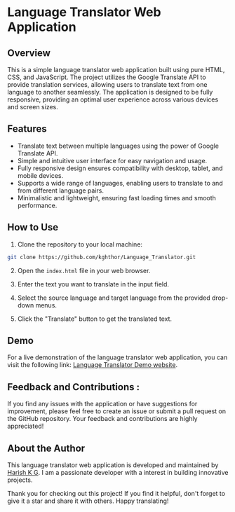 # Language Translator Web Application  
   
    
## Overview  
     
This is a simple language translator web application built using pure HTML, CSS, and JavaScript. The project utilizes the Google Translate API to provide translation services, allowing users to translate text from one language to another seamlessly. The application is designed to be fully responsive, providing an optimal user experience across various devices and screen sizes.
  
## Features  

- Translate text between multiple languages using the power of Google Translate API. 
- Simple and intuitive user interface for easy navigation and usage.
- Fully responsive design ensures compatibility with desktop, tablet, and mobile devices.
- Supports a wide range of languages, enabling users to translate to and from different language pairs. 
- Minimalistic and lightweight, ensuring fast loading times and smooth performance.

## How to Use

1. Clone the repository to your local machine:

```bash
git clone https://github.com/kghthor/Language_Translator.git
```

2. Open the `index.html` file in your web browser.

3. Enter the text you want to translate in the input field.

4. Select the source language and target language from the provided drop-down menus.

5. Click the "Translate" button to get the translated text.

## Demo

For a live demonstration of the language translator web application, you can visit the following link: <a href="https://kghthor.github.io/Language_Translator/" 
   target="_blank">Language Translator Demo website</a>.



## Feedback and Contributions :

If you find any issues with the application or have suggestions for improvement, please feel free to create an issue or submit a pull request on the GitHub repository. Your feedback and contributions are highly appreciated!

## About the Author

This language translator web application is developed and maintained by [Harish K G](https://github.com/kghthor). I am a passionate developer with a interest in building  innovative projects.

Thank you for checking out this project! If you find it helpful, don't forget to give it a star and share it with others. Happy translating!
